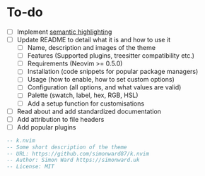 # To-do

- [ ] Implement
      [semantic highlighting](https://gist.github.com/swarn/fb37d9eefe1bc616c2a7e476c0bc0316)
- [ ] Update README to detail what it is and how to use it
  - [ ] Name, description and images of the theme
  - [ ] Features (Supported plugins, treesitter compatibility etc.)
  - [ ] Requirements (Neovim >= 0.5.0)
  - [ ] Installation (code snippets for popular package managers)
  - [ ] Usage (how to enable, how to set custom options)
  - [ ] Configuration (all options, and what values are valid)
  - [ ] Palette (swatch, label, hex, RGB, HSL)
  - [ ] Add a setup function for customisations
- [ ] Read about and add standardized documentation
- [ ] Add attribution to file headers
- [ ] Add popular plugins

```lua
-- k.nvim
-- Some short description of the theme
-- URL: https://github.com/simonward87/k.nvim
-- Author: Simon Ward https://simonward.uk
-- License: MIT
```
